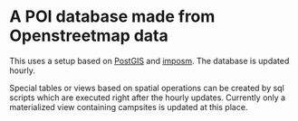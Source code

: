 # A POI database made from Openstreetmap data

This uses a setup based on [PostGIS](http://postgis.net) and [imposm](https://github.com/omniscale/imposm3). The database is updated hourly.

Special tables or views based on spatial operations can be created by sql scripts which are
executed right after the hourly updates. Currently only a materialized view containing
campsites is updated at this place.
